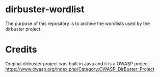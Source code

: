 # dirbuster-wordlist
The purpose of this repository is to archive the wordlists used by the dirbuster project.

# Credits
Original dirbuster project was built in Java and it is a OWASP project - https://www.owasp.org/index.php/Category:OWASP_DirBuster_Project
